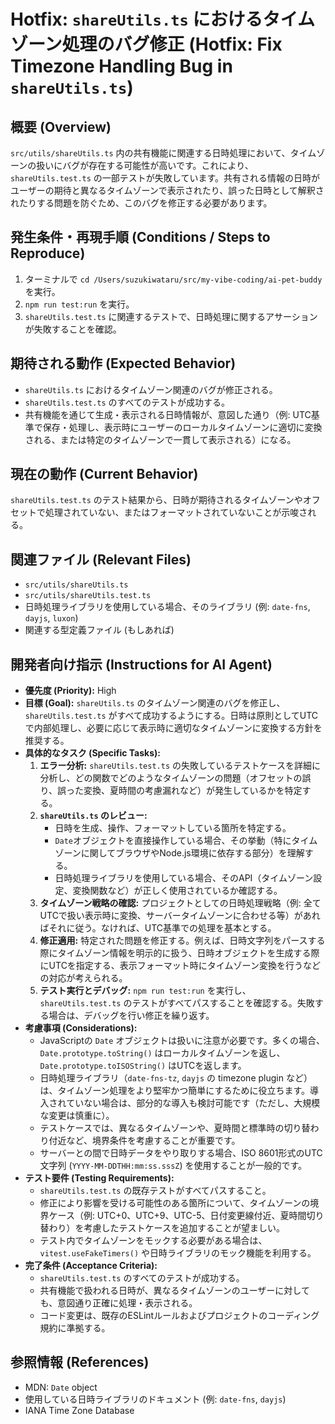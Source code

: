 # Hotfix: `shareUtils.ts` におけるタイムゾーン処理のバグ修正 (Hotfix: Fix Timezone Handling Bug in `shareUtils.ts`)

## 概要 (Overview)
`src/utils/shareUtils.ts` 内の共有機能に関連する日時処理において、タイムゾーンの扱いにバグが存在する可能性が高いです。これにより、`shareUtils.test.ts` の一部テストが失敗しています。共有される情報の日時がユーザーの期待と異なるタイムゾーンで表示されたり、誤った日時として解釈されたりする問題を防ぐため、このバグを修正する必要があります。

## 発生条件・再現手順 (Conditions / Steps to Reproduce)
1. ターミナルで `cd /Users/suzukiwataru/src/my-vibe-coding/ai-pet-buddy` を実行。
2. `npm run test:run` を実行。
3. `shareUtils.test.ts` に関連するテストで、日時処理に関するアサーションが失敗することを確認。

## 期待される動作 (Expected Behavior)
- `shareUtils.ts` におけるタイムゾーン関連のバグが修正される。
- `shareUtils.test.ts` のすべてのテストが成功する。
- 共有機能を通じて生成・表示される日時情報が、意図した通り（例: UTC基準で保存・処理し、表示時にユーザーのローカルタイムゾーンに適切に変換される、または特定のタイムゾーンで一貫して表示される）になる。

## 現在の動作 (Current Behavior)
`shareUtils.test.ts` のテスト結果から、日時が期待されるタイムゾーンやオフセットで処理されていない、またはフォーマットされていないことが示唆される。

## 関連ファイル (Relevant Files)
- `src/utils/shareUtils.ts`
- `src/utils/shareUtils.test.ts`
- 日時処理ライブラリを使用している場合、そのライブラリ (例: `date-fns`, `dayjs`, `luxon`)
- 関連する型定義ファイル (もしあれば)

## 開発者向け指示 (Instructions for AI Agent)
- **優先度 (Priority):** High
- **目標 (Goal):** `shareUtils.ts` のタイムゾーン関連のバグを修正し、`shareUtils.test.ts` がすべて成功するようにする。日時は原則としてUTCで内部処理し、必要に応じて表示時に適切なタイムゾーンに変換する方針を推奨する。
- **具体的なタスク (Specific Tasks):**
    1. **エラー分析:** `shareUtils.test.ts` の失敗しているテストケースを詳細に分析し、どの関数でどのようなタイムゾーンの問題（オフセットの誤り、誤った変換、夏時間の考慮漏れなど）が発生しているかを特定する。
    2. **`shareUtils.ts` のレビュー:**
        - 日時を生成、操作、フォーマットしている箇所を特定する。
        - `Date`オブジェクトを直接操作している場合、その挙動（特にタイムゾーンに関してブラウザやNode.js環境に依存する部分）を理解する。
        - 日時処理ライブラリを使用している場合、そのAPI（タイムゾーン設定、変換関数など）が正しく使用されているか確認する。
    3. **タイムゾーン戦略の確認:** プロジェクトとしての日時処理戦略（例: 全てUTCで扱い表示時に変換、サーバータイムゾーンに合わせる等）があればそれに従う。なければ、UTC基準での処理を基本とする。
    4. **修正適用:** 特定された問題を修正する。例えば、日時文字列をパースする際にタイムゾーン情報を明示的に扱う、日時オブジェクトを生成する際にUTCを指定する、表示フォーマット時にタイムゾーン変換を行うなどの対応が考えられる。
    5. **テスト実行とデバッグ:** `npm run test:run` を実行し、`shareUtils.test.ts` のテストがすべてパスすることを確認する。失敗する場合は、デバッグを行い修正を繰り返す。
- **考慮事項 (Considerations):**
    - JavaScriptの `Date` オブジェクトは扱いに注意が必要です。多くの場合、`Date.prototype.toString()` はローカルタイムゾーンを返し、`Date.prototype.toISOString()` はUTCを返します。
    - 日時処理ライブラリ（`date-fns-tz`, `dayjs` の timezone plugin など）は、タイムゾーン処理をより堅牢かつ簡単にするために役立ちます。導入されていない場合は、部分的な導入も検討可能です（ただし、大規模な変更は慎重に）。
    - テストケースでは、異なるタイムゾーンや、夏時間と標準時の切り替わり付近など、境界条件を考慮することが重要です。
    - サーバーとの間で日時データをやり取りする場合、ISO 8601形式のUTC文字列 (`YYYY-MM-DDTHH:mm:ss.sssZ`) を使用することが一般的です。
- **テスト要件 (Testing Requirements):**
    - `shareUtils.test.ts` の既存テストがすべてパスすること。
    - 修正により影響を受ける可能性のある箇所について、タイムゾーンの境界ケース（例: UTC+0、UTC+9、UTC-5、日付変更線付近、夏時間切り替わり）を考慮したテストケースを追加することが望ましい。
    - テスト内でタイムゾーンをモックする必要がある場合は、`vitest.useFakeTimers()` や日時ライブラリのモック機能を利用する。
- **完了条件 (Acceptance Criteria):**
    - `shareUtils.test.ts` のすべてのテストが成功する。
    - 共有機能で扱われる日時が、異なるタイムゾーンのユーザーに対しても、意図通り正確に処理・表示される。
    - コード変更は、既存のESLintルールおよびプロジェクトのコーディング規約に準拠する。

## 参照情報 (References)
- MDN: `Date` object
- 使用している日時ライブラリのドキュメント (例: `date-fns`, `dayjs`)
- IANA Time Zone Database
